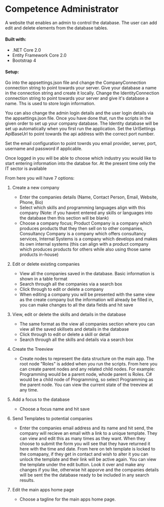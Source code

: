 # Competence Administrator

A website that enables an admin to control the database. The user can add edit and delete elements from the database tables.

#### Built with:
* .NET Core 2.0
* Entity Framework Core 2.0
* Bootstrap 4

#### Setup:
Go into the appsettings.json file and change the CompanyConnection connection string to point towards your server. Give your database a name in the connection string and create it locally. Change the IdentityConnection connection string to point towards your server and give it's database a name. Ths is used to store login information.

You can also change the admin login details and the user login details via the appsettings.json file. Once you have done that, run the scripts in the given order to set up your company database. The Identity database will be set up automatically when you first run the application. Set the UrlSettings ApiBaseUrl to point towards the api address with the correct port number.

Set the email configuration to point towrds you email provider, server, port, username and password if applicable.

Once logged in you will be able to choose which industry you would like to start entering information into the databse for. At the present time only the IT sector is available

From here you will have 7 options:
1. Create a new company
   * Enter the companies details (Name, Contact Person, Email, Website, Phone, Bio)
   * Select which skills and programming languages align with this company (Note: if you havent entered any skills or languages into the database then this section will be blank)
   * Choose a company focus; Product Company is a company which produces products that they then sell on to other companies, Consultancy Company is a company which offers consultancy services, Internal Systems is a company which develops and makes its own internal systems (this can align with a product company which produces products for others while also using those same products in-house)

2. Edit or delete existing companies
   * View all the companies saved in the database. Basic information is shown in a table format
   * Search through all the companies via a search box
   * Click through to edit or delete a company
   * When editing a company you will be presented with the same view as the create company but the information will already be filled in, you can make changes to all the data fields and hit save

3. View, edit or delete the skills and details in the database
   * The same format as the view all companies section where you can view all the saved skillsets and details in the database
   * Click through to edit or delete a skill or detail
   * Search through all the skills and details via a search box

4. Create the Treeview
   * Create nodes to represent the data structure on the main app. The root node "Roles" is added when you run the scripts. From here you can create parent nodes and any related child nodes. For example: Programming would be a parent node, whode parent is Roles. C# would be a child node of Programming, so select Programming as the parent node. You can view the current state of the treeview at any time.

5. Add a focus to the database
   * Choose a focus name and hit save

6. Send Templates to potential companies
   * Enter the companies email address and its name and hit send, the company will recieve an email with a link to a unique template. They can view and edit this as many times as they want. When they choose to submit the form you will see that they have returned it here with the time and date. From here on teh template is locked to the comapany, if they get in contact and wish to alter it you can unlock the template and their link will be active again. You can view the template under the edit button. Look it over and make any changes if you like, otherwise hit apporve and the companies details will be sent the the database ready to be included in any search results.

7. Edit the main apps home page
   * Choose a tagline for the main apps home page.



